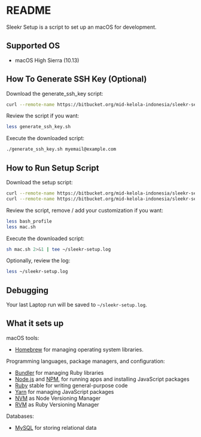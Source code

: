 # README
Sleekr Setup is a script to set up an macOS for development.

## Supported OS
* macOS High Sierra (10.13)

## How To Generate SSH Key (Optional)
Download the generate_ssh_key script:

```sh
curl --remote-name https://bitbucket.org/mid-kelola-indonesia/sleekr-setup/raw/master/generate_ssh_key.sh
```

Review the script if you want:

```sh
less generate_ssh_key.sh
```

Execute the downloaded script:

```sh
./generate_ssh_key.sh myemail@example.com
```

## How to Run Setup Script
Download the setup script:

```sh
curl --remote-name https://bitbucket.org/mid-kelola-indonesia/sleekr-setup/raw/master/bash_profile
curl --remote-name https://bitbucket.org/mid-kelola-indonesia/sleekr-setup/raw/master/mac.sh
```

Review the script, remove / add your customization if you want:

```sh
less bash_profile
less mac.sh
```

Execute the downloaded script:

```sh
sh mac.sh 2>&1 | tee ~/sleekr-setup.log
```

Optionally, review the log:

```sh
less ~/sleekr-setup.log
```

## Debugging
Your last Laptop run will be saved to `~/sleekr-setup.log`.

## What it sets up

macOS tools:

* [Homebrew] for managing operating system libraries.

[Homebrew]: http://brew.sh/

Programming languages, package managers, and configuration:

* [Bundler] for managing Ruby libraries
* [Node.js] and [NPM], for running apps and installing JavaScript packages
* [Ruby] stable for writing general-purpose code
* [Yarn] for managing JavaScript packages
* [NVM] as Node Versioning Manager
* [RVM] as Ruby Versioning Manager

[Bundler]: http://bundler.io/
[ImageMagick]: http://www.imagemagick.org/
[Node.js]: http://nodejs.org/
[NPM]: https://www.npmjs.org/
[ASDF]: https://github.com/asdf-vm/asdf
[Ruby]: https://www.ruby-lang.org/en/
[Yarn]: https://yarnpkg.com/en/
[NVM]: https://github.com/creationix/nvm
[RVM]: http://rvm.io

Databases:

* [MySQL] for storing relational data

[Postgres]: http://www.postgresql.org/
[MySQL]: https://www.mysql.com